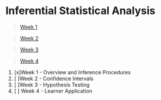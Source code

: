 # Inferential Statistical Analysis

> [Week 1](https://www.coursera.org/learn/inferential-statistical-analysis-python/home/week/1)

> [Week 2](https://www.coursera.org/learn/inferential-statistical-analysis-python/home/week/2)

> [Week 3](https://www.coursera.org/learn/inferential-statistical-analysis-python/home/week/3)

> [Week 4](https://www.coursera.org/learn/inferential-statistical-analysis-python/home/week/4)

1. [x]Week 1 - Overview and Inference Procedures 
2. [ ]Week 2 - Confidence Intervals 
3. [ ]Week 3 - Hypothesis Testing
4. [ ] Week 4 - Learner Application

